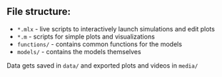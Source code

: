 ## File structure:
- `*.mlx` - live scripts to interactively launch simulations and edit plots
- `*.m` - scripts for simple plots and visualizations
- `functions/` - contains common functions for the models
- `models/` - contains the models themselves

Data gets saved in `data/` and exported plots and videos in `media/`
